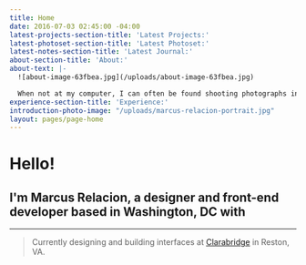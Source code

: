 ```yaml
---
title: Home
date: 2016-07-03 02:45:00 -04:00
latest-projects-section-title: 'Latest Projects:'
latest-photoset-section-title: 'Latest Photoset:'
latest-notes-section-title: 'Latest Journal:'
about-section-title: 'About:'
about-text: |-
  ![about-image-63fbea.jpg](/uploads/about-image-63fbea.jpg)

  When not at my computer, I can often be found shooting photographs in the city, spending time with family, attending local meet ups, or playing video games with friends.
experience-section-title: 'Experience:'
introduction-photo-image: "/uploads/marcus-relacion-portrait.jpg"
layout: pages/page-home
---
```


# Hello!

## I'm Marcus Relacion, a designer and front-end developer based in Washington, DC with 

---

> Currently designing and building interfaces at [Clarabridge](http://www.clarabridge.com) in Reston, VA.




